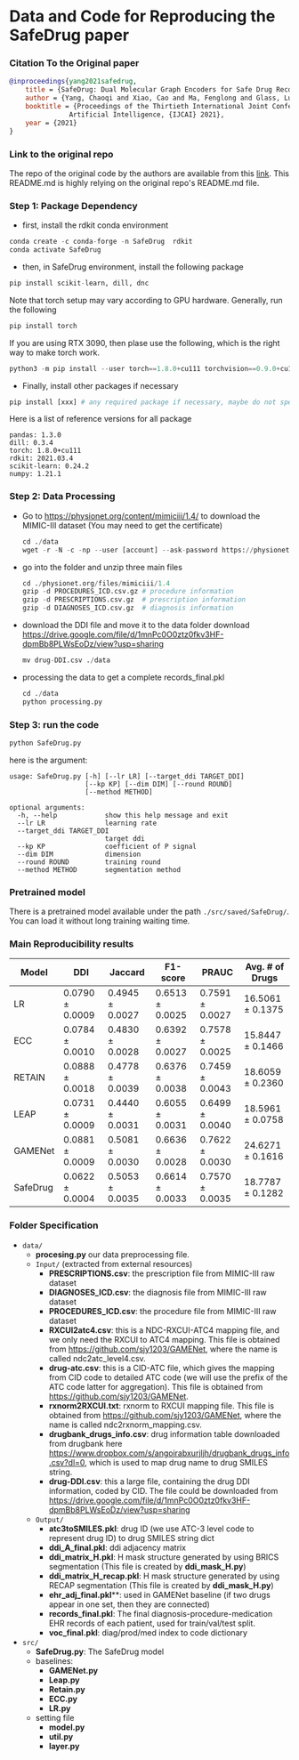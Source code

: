 # Data and Code for Reproducing the SafeDrug paper

### Citation To the Original paper
```bibtex
@inproceedings{yang2021safedrug,
    title = {SafeDrug: Dual Molecular Graph Encoders for Safe Drug Recommendations},
    author = {Yang, Chaoqi and Xiao, Cao and Ma, Fenglong and Glass, Lucas and Sun, Jimeng},
    booktitle = {Proceedings of the Thirtieth International Joint Conference on
               Artificial Intelligence, {IJCAI} 2021},
    year = {2021}
}
```

### Link to the original repo

The repo of the original code by the authors are available from this [link](https://github.com/ycq091044/SafeDrug). This README.md is highly relying on the original repo's README.md file.

### Step 1: Package Dependency

- first, install the rdkit conda environment
```python
conda create -c conda-forge -n SafeDrug  rdkit
conda activate SafeDrug
```

- then, in SafeDrug environment, install the following package
```python
pip install scikit-learn, dill, dnc
```
Note that torch setup may vary according to GPU hardware. Generally, run the following
```python
pip install torch
```
If you are using RTX 3090, then plase use the following, which is the right way to make torch work.
```python
python3 -m pip install --user torch==1.8.0+cu111 torchvision==0.9.0+cu111 torchaudio==0.8.0 -f https://download.pytorch.org/whl/torch_stable.html
```

- Finally, install other packages if necessary
```python
pip install [xxx] # any required package if necessary, maybe do not specify the version, the packages should be compatible with rdkit
```

Here is a list of reference versions for all package

```shell
pandas: 1.3.0
dill: 0.3.4
torch: 1.8.0+cu111
rdkit: 2021.03.4
scikit-learn: 0.24.2
numpy: 1.21.1
```

### Step 2: Data Processing

- Go to https://physionet.org/content/mimiciii/1.4/ to download the MIMIC-III dataset (You may need to get the certificate)

  ```python
  cd ./data
  wget -r -N -c -np --user [account] --ask-password https://physionet.org/files/mimiciii/1.4/
  ```

- go into the folder and unzip three main files

  ```python
  cd ./physionet.org/files/mimiciii/1.4
  gzip -d PROCEDURES_ICD.csv.gz # procedure information
  gzip -d PRESCRIPTIONS.csv.gz  # prescription information
  gzip -d DIAGNOSES_ICD.csv.gz  # diagnosis information
  ```

- download the DDI file and move it to the data folder
  download https://drive.google.com/file/d/1mnPc0O0ztz0fkv3HF-dpmBb8PLWsEoDz/view?usp=sharing
  ```python
  mv drug-DDI.csv ./data
  ```

- processing the data to get a complete records_final.pkl

  ```python
  cd ./data  
  python processing.py
  ```


### Step 3: run the code

```python
python SafeDrug.py
```

here is the argument:

    usage: SafeDrug.py [-h] [--lr LR] [--target_ddi TARGET_DDI] 
                       [--kp KP] [--dim DIM] [--round ROUND]
                       [--method METHOD]
    
    optional arguments:
      -h, --help            show this help message and exit
      --lr LR               learning rate
      --target_ddi TARGET_DDI
                            target ddi
      --kp KP               coefficient of P signal
      --dim DIM             dimension
      --round ROUND         training round
      --method METHOD       segmentation method

### Pretrained model

There is a pretrained model available under the path ```./src/saved/SafeDrug/```. You can load it without long training waiting time.

### Main Reproducibility results
  | Model | DDI | Jaccard | F1-score | PRAUC | Avg. \# of Drugs |
  |-------|-----|---------|----------|-------|------------------|   
  | LR | 0.0790 ± 0.0009 | 0.4945 ± 0.0027 | 0.6513 ± 0.0025 | 0.7591 ± 0.0027 | 16.5061 ± 0.1375 |
  | ECC | 0.0784 ± 0.0010 | 0.4830 ± 0.0028 | 0.6392 ± 0.0027 | 0.7578 ± 0.0025 | 15.8447 ± 0.1466 |
  | RETAIN | 0.0888 ± 0.0018 | 0.4778 ± 0.0039 | 0.6376 ± 0.0038 | 0.7459 ± 0.0043 | 18.6059 ± 0.2360 |
  | LEAP | 0.0731 ± 0.0009 | 0.4440 ± 0.0031 | 0.6055 ± 0.0031 | 0.6499 ± 0.0040 | 18.5961 ± 0.0758 |
  | GAMENet | 0.0881 ± 0.0009 | 0.5081 ± 0.0030 | 0.6636 ± 0.0028 | 0.7622 ± 0.0030 | 24.6271 ± 0.1616 |
  | SafeDrug | 0.0622 ± 0.0004 | 0.5053 ± 0.0035 | 0.6614 ± 0.0033 | 0.7570 ± 0.0035 | 18.7787 ± 0.1282 |

### Folder Specification
- ```data/```
    - **procesing.py** our data preprocessing file.
    - ```Input/``` (extracted from external resources)
        - **PRESCRIPTIONS.csv**: the prescription file from MIMIC-III raw dataset
        - **DIAGNOSES_ICD.csv**: the diagnosis file from MIMIC-III raw dataset
        - **PROCEDURES_ICD.csv**: the procedure file from MIMIC-III raw dataset
        - **RXCUI2atc4.csv**: this is a NDC-RXCUI-ATC4 mapping file, and we only need the RXCUI to ATC4 mapping. This file is obtained from https://github.com/sjy1203/GAMENet, where the name is called ndc2atc_level4.csv.
        - **drug-atc.csv**: this is a CID-ATC file, which gives the mapping from CID code to detailed ATC code (we will use the prefix of the ATC code latter for aggregation). This file is obtained from https://github.com/sjy1203/GAMENet.
        - **rxnorm2RXCUI.txt**: rxnorm to RXCUI mapping file. This file is obtained from https://github.com/sjy1203/GAMENet, where the name is called ndc2rxnorm_mapping.csv.
        - **drugbank_drugs_info.csv**: drug information table downloaded from drugbank here https://www.dropbox.com/s/angoirabxurjljh/drugbank_drugs_info.csv?dl=0, which is used to map drug name to drug SMILES string.
        - **drug-DDI.csv**: this a large file, containing the drug DDI information, coded by CID. The file could be downloaded from https://drive.google.com/file/d/1mnPc0O0ztz0fkv3HF-dpmBb8PLWsEoDz/view?usp=sharing
    - ```Output/```
        - **atc3toSMILES.pkl**: drug ID (we use ATC-3 level code to represent drug ID) to drug SMILES string dict
        - **ddi_A_final.pkl**: ddi adjacency matrix
        - **ddi_matrix_H.pkl**: H mask structure generated by using BRICS segmentation (This file is created by **ddi_mask_H.py**)
        - **ddi_matrix_H_recap.pkl**: H mask structure generated by using RECAP segmentation (This file is created by **ddi_mask_H.py**) 
        - **ehr_adj_final.pkl****: used in GAMENet baseline (if two drugs appear in one set, then they are connected)
        - **records_final.pkl**: The final diagnosis-procedure-medication EHR records of each patient, used for train/val/test split.
        - **voc_final.pkl**: diag/prod/med index to code dictionary
- ```src/```
    - **SafeDrug.py**: The SafeDrug model
    - baselines:
        - **GAMENet.py**
        - **Leap.py**
        - **Retain.py**
        - **ECC.py**
        - **LR.py**
    - setting file
        - **model.py**
        - **util.py**
        - **layer.py**
